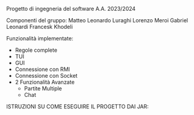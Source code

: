 Progetto di ingegneria del software A.A. 2023/2024

Componenti del gruppo:
  Matteo Leonardo Luraghi
  Lorenzo Meroi
  Gabriel Leonardi
  Francesk Khodeli


Funzionalità implementate:
  - Regole complete
  - TUI
  - GUI
  - Connessione con RMI
  - Connessione con Socket
  - 2 Funzionalità Avanzate
    - Partite Multiple
    - Chat
   

ISTRUZIONI SU COME ESEGUIRE IL PROGETTO DAI JAR:
